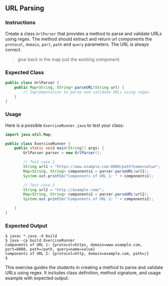 ## URL Parsing

### Instructions

Create a class `UrlParser` that provides a method to parse and validate URLs using regex. The method should extract and return url components the `protocol`, `domain`, `port`, `path` and `query` parameters. The URL is always correct.

> give back in the map just the existing component.

### Expected Class

```java
public class UrlParser {
    public Map<String, String> parseURL(String url) {
        // Implementation to parse and validate URLs using regex
    }
}
```

### Usage

Here is a possible `ExerciseRunner.java` to test your class:

```java
import java.util.Map;

public class ExerciseRunner {
    public static void main(String[] args) {
        UrlParser parser = new UrlParser();

        // Test case 1
        String url1 = "https://www.example.com:8080/path?name=value";
        Map<String, String> components1 = parser.parseURL(url1);
        System.out.println("Components of URL 1: " + components1);

        // Test case 2
        String url2 = "http://example.com/";
        Map<String, String> components2 = parser.parseURL(url2);
        System.out.println("Components of URL 2: " + components2);

    }
}
```

### Expected Output

```shell
$ javac *.java -d build
$ java -cp build ExerciseRunner
Components of URL 1: {protocol=https, domain=www.example.com, port=8080, path=/path, query=name=value}
Components of URL 2: {protocol=http, domain=example.com, path=/}
$
```

This exercise guides the students in creating a method to parse and validate URLs using regex. It includes class definition, method signature, and usage example with expected output.
